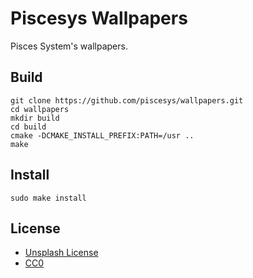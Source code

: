 # Piscesys Wallpapers

Pisces System's wallpapers.

## Build

```shell
git clone https://github.com/piscesys/wallpapers.git 
cd wallpapers
mkdir build
cd build
cmake -DCMAKE_INSTALL_PREFIX:PATH=/usr ..
make
```

## Install

```shell
sudo make install
```

## License

* [Unsplash License](https://unsplash.com/license)
* [CC0](https://creativecommons.org/share-your-work/public-domain/cc0)
